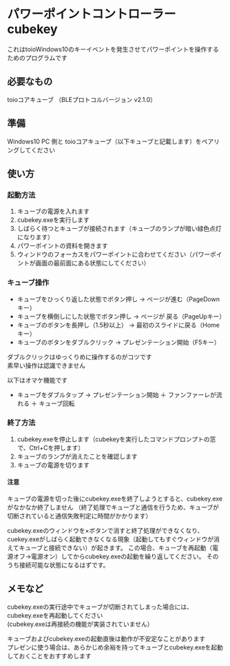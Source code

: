 # パワーポイントコントローラー cubekey

これはtoioWindows10のキーイベントを発生させてパワーポイントを操作するためのプログラムです

## 必要なもの

toioコアキューブ （BLEプロトコルバージョン v2.1.0）

## 準備

Windows10 PC 側と toioコアキューブ（以下キューブと記載します）をペアリングしてください

## 使い方

### 起動方法

1. キューブの電源を入れます
2. cubekey.exeを実行します
3. しばらく待つとキューブが接続されます（キューブのランプが暗い緑色点灯になります）
4. パワーポイントの資料を開きます
5. ウィンドウのフォーカスをパワーポイントに合わせてください（パワーポイントが画面の最前面にある状態にしてください）

### キューブ操作

* キューブをひっくり返した状態でボタン押し → ページが進む（PageDownキー）
* キューブを横倒しにした状態でボタン押し → ページが 戻る（PageUpキー）
* キューブのボタンを長押し（1.5秒以上） → 最初のスライドに戻る（Homeキー）
* キューブのボタンをダブルクリック → プレゼンテーション開始（F5キー）

ダブルクリックはゆっくりめに操作するのがコツです  
素早い操作は認識できません

以下はオマケ機能です

* キューブをダブルタップ → プレゼンテーション開始 ＋ ファンファーレが流れる ＋ キューブ回転

### 終了方法

1. cubekey.exeを停止します（cubekeyを実行したコマンドプロンプトの窓で、Ctrl+Cを押します）
2. キューブのランプが消えたことを確認します
3. キューブの電源を切ります

#### 注意

キューブの電源を切った後にcubekey.exeを終了しようとすると、cubekey.exeがなかなか終了しません
（終了処理でキューブと通信を行うため、キューブが切断されていると通信失敗判定に時間がかかります）

cubekey.exeのウィンドウを×ボタンで消すと終了処理ができなくなり、cuekey.exeがしばらく起動できなくなる現象（起動してもすぐウィンドウが消えてキューブと接続できない）が起きます。
この場合、キューブを再起動（電源オフ→電源オン）してからcubekey.exeの起動を繰り返してください。
そのうち接続可能な状態になるはずです。



## メモなど

cubekey.exeの実行途中でキューブが切断されてしまった場合には、cubekey.exeを再起動してください  
(cubekey.exeは再接続の機能が実装されていません）

キューブおよびcubekey.exeの起動直後は動作が不安定なことがあります  
プレゼンに使う場合は、あらかじめ余裕を持ってキューブとcubekey.exeを起動しておくことをおすすめします
